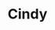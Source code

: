 ---
title: Cindy
date: 
draft: false

# descripcion
description : Círculos colgantes

materials: Plata 925

color: Plateado

dimensions: 4cm

code: 01-01-0038

type: "Aros"

categories: []

price: $3.010,00

price_eftvo: $2.555,00

# Images
# first image will be shown in the product page
images:
  # - image: "images/path_to_image"
  # La ubicacion de las imagenes es imagenes/Aros/Aros.Colgantes/01-01-0038-cindy
  - image: "./images/aros/colgantes/01-01-0038-circulos-colgantes_a.jpeg"
  - image: "./images/aros/colgantes/01-01-0038-circulos-colgantes_b.jpeg"
---